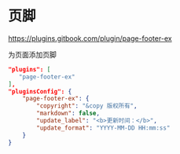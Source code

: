 # 页脚

<https://plugins.gitbook.com/plugin/page-footer-ex>

为页面添加页脚

```json
"plugins": [
   "page-footer-ex"
],
"pluginsConfig": {
    "page-footer-ex": {
        "copyright": "&copy 版权所有",
        "markdown": false,
        "update_label": "<b>更新时间：</b>",
        "update_format": "YYYY-MM-DD HH:mm:ss"
    }
}
```